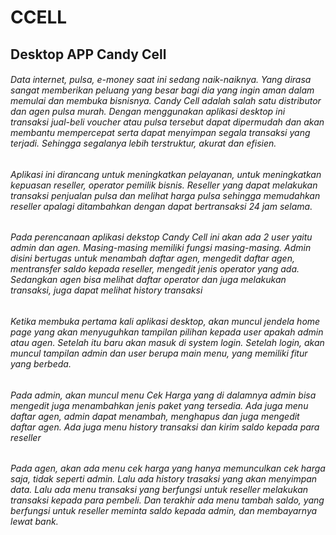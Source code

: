 # CCELL <Candy CELL>
## Desktop APP Candy Cell
###### Data internet, pulsa, e-money saat ini sedang naik-naiknya. Yang dirasa sangat memberikan peluang yang besar bagi dia yang ingin aman dalam memulai dan membuka bisnisnya. Candy Cell adalah salah satu distributor dan agen pulsa murah. Dengan menggunakan aplikasi desktop ini  transaksi jual-beli voucher atau pulsa tersebut dapat dipermudah dan akan membantu mempercepat serta dapat menyimpan segala transaksi yang terjadi. Sehingga segalanya lebih terstruktur, akurat dan efisien.

###### Aplikasi ini dirancang untuk meningkatkan pelayanan, untuk meningkatkan kepuasan reseller, operator pemilik bisnis. Reseller yang dapat melakukan transaksi penjualan pulsa dan melihat harga pulsa sehingga memudahkan reseller apalagi ditambahkan dengan dapat bertransaksi 24 jam selama.

###### Pada perencanaan aplikasi dekstop Candy Cell ini akan ada 2 user yaitu admin dan agen. Masing-masing memiliki fungsi masing-masing. Admin disini bertugas untuk menambah daftar agen, mengedit daftar agen, mentransfer saldo kepada reseller, mengedit jenis operator yang ada. Sedangkan agen bisa melihat daftar operator dan juga melakukan transaksi, juga dapat melihat history transaksi

###### Ketika membuka pertama kali aplikasi desktop, akan muncul jendela home page yang akan menyuguhkan tampilan pilihan kepada user apakah admin atau agen. Setelah itu baru akan masuk di system login. Setelah login, akan muncul tampilan admin dan user berupa main menu, yang memiliki fitur yang berbeda. 

###### Pada admin, akan muncul menu Cek Harga yang di dalamnya admin bisa mengedit juga menambahkan jenis paket yang tersedia. Ada juga menu daftar agen, admin dapat menambah, menghapus dan juga mengedit daftar agen. Ada juga menu history transaksi dan kirim saldo kepada para reseller

###### Pada agen, akan ada menu cek harga yang hanya memunculkan cek harga saja, tidak seperti admin. Lalu ada history trasaksi yang akan menyimpan data. Lalu ada menu transaksi yang berfungsi untuk reseller melakukan transaksi kepada para pembeli. Dan terakhir ada menu tambah saldo, yang berfungsi untuk reseller meminta saldo kepada admin, dan membayarnya lewat bank. 





